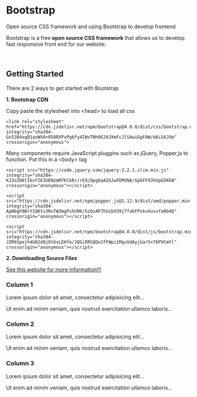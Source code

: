 <html>
    <head>
        <meta charset="utf-8">
        <meta name="viewport" content="width=device-width, initial-scale=1">
        <link rel="stylesheet" href="https://maxcdn.bootstrapcdn.com/bootstrap/3.4.1/css/bootstrap.min.css">
        <script src="https://ajax.googleapis.com/ajax/libs/jquery/3.6.3/jquery.min.js"></script>
        <script src="https://maxcdn.bootstrapcdn.com/bootstrap/3.4.1/js/bootstrap.min.js"></script>
</head>
<body>

<div class="jumbotron text-center">
  <h1>Bootstrap</h1>
  <p>Open source CSS framework and using Bootstrap to develop frontend</p> 
</div>



<div class="container">
    <p>Bootstrap is a free <b> open source CSS framework </b> that allows us to develop fast responsive front end for our website.</p>
</div>

<br>

<div class="container">
    <h2>Getting Started</h2>
    <p>There are 2 ways to get started with Bootstrap</p>
    <p><b>1. Bootstrap CDN</b></p>
    <!-- CSS -->
    <p>Copy paste the stylesheet into &lt;head&gt; to load all css</p>
      <pre><code>&lt;link rel="stylesheet" href="https://cdn.jsdelivr.net/npm/bootstrap@4.0.0/dist/css/bootstrap.min.css" integrity="sha384-Gn5384xqQ1aoWXA+058RXPxPg6fy4IWvTNh0E263XmFcJlSAwiGgFAW/dAiS6JXm" crossorigin="anonymous"&gt;</code></pre>
    <p>Many components require JavaScript pluggins such as jQuery, Popper,js to function. Put this in a &lt;body&gt; tag</p>
      <pre><code>&lt;script src="https://code.jquery.com/jquery-3.2.1.slim.min.js" integrity="sha384-KJ3o2DKtIkvYIK3UENzmM7KCkRr/rE9/Qpg6aAZGJwFDMVNA/GpGFF93hXpG5KkN" crossorigin="anonymous"&gt;&lt;/script&gt;</code></pre>
      <pre><code>&lt;script src="https://cdn.jsdelivr.net/npm/popper.js@1.12.9/dist/umd/popper.min.js" integrity="sha384-ApNbgh9B+Y1QKtv3Rn7W3mgPxhU9K/ScQsAP7hUibX39j7fakFPskvXusvfa0b4Q" crossorigin="anonymous"&gt;&lt;/script&gt;</code></pre>
      <pre><code>&lt;script src="https://cdn.jsdelivr.net/npm/bootstrap@4.0.0/dist/js/bootstrap.min.js" integrity="sha384-JZR6Spejh4U02d8jOt6vLEHfe/JQGiRRSQQxSfFWpi1MquVdAyjUar5+76PVCmYl" crossorigin="anonymous"&gt;&lt;/script&gt;</code></pre>
    <p><b>2. Downloading Source Files</b></p>
    <a href="https://getbootstrap.com/docs/4.0/getting-started/introduction/">See this website for more information!!!</a>
</div>

<div class="container">
  <div class="row">
    <div class="col-sm-4">
      <h3>Column 1</h3>
      <p>Lorem ipsum dolor sit amet, consectetur adipisicing elit...</p>
      <p>Ut enim ad minim veniam, quis nostrud exercitation ullamco laboris...</p>
    </div>
    <div class="col-sm-4">
      <h3>Column 2</h3>
      <p>Lorem ipsum dolor sit amet, consectetur adipisicing elit...</p>
      <p>Ut enim ad minim veniam, quis nostrud exercitation ullamco laboris...</p>
    </div>
    <div class="col-sm-4">
      <h3>Column 3</h3>        
      <p>Lorem ipsum dolor sit amet, consectetur adipisicing elit...</p>
      <p>Ut enim ad minim veniam, quis nostrud exercitation ullamco laboris...</p>
    </div>
  </div>
</div>